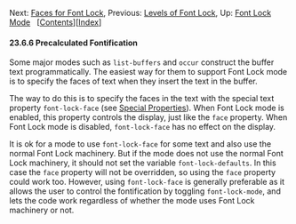 <!-- This is the GNU Emacs Lisp Reference Manual
corresponding to Emacs version 27.2.

Copyright (C) 1990-1996, 1998-2021 Free Software Foundation,
Inc.

Permission is granted to copy, distribute and/or modify this document
under the terms of the GNU Free Documentation License, Version 1.3 or
any later version published by the Free Software Foundation; with the
Invariant Sections being "GNU General Public License," with the
Front-Cover Texts being "A GNU Manual," and with the Back-Cover
Texts as in (a) below.  A copy of the license is included in the
section entitled "GNU Free Documentation License."

(a) The FSF's Back-Cover Text is: "You have the freedom to copy and
modify this GNU manual.  Buying copies from the FSF supports it in
developing GNU and promoting software freedom." -->

<!-- Created by GNU Texinfo 6.7, http://www.gnu.org/software/texinfo/ -->

Next: [Faces for Font Lock](Faces-for-Font-Lock.html), Previous: [Levels of Font Lock](Levels-of-Font-Lock.html), Up: [Font Lock Mode](Font-Lock-Mode.html)   \[[Contents](index.html#SEC_Contents "Table of contents")]\[[Index](Index.html "Index")]

#### 23.6.6 Precalculated Fontification

Some major modes such as `list-buffers` and `occur` construct the buffer text programmatically. The easiest way for them to support Font Lock mode is to specify the faces of text when they insert the text in the buffer.

The way to do this is to specify the faces in the text with the special text property `font-lock-face` (see [Special Properties](Special-Properties.html)). When Font Lock mode is enabled, this property controls the display, just like the `face` property. When Font Lock mode is disabled, `font-lock-face` has no effect on the display.

It is ok for a mode to use `font-lock-face` for some text and also use the normal Font Lock machinery. But if the mode does not use the normal Font Lock machinery, it should not set the variable `font-lock-defaults`. In this case the `face` property will not be overridden, so using the `face` property could work too. However, using `font-lock-face` is generally preferable as it allows the user to control the fontification by toggling `font-lock-mode`, and lets the code work regardless of whether the mode uses Font Lock machinery or not.
